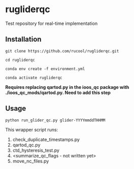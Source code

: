 # rugliderqc
Test repository for real-time implementation

## Installation

`git clone https://github.com/rucool/rugliderqc.git`

`cd rugliderqc`

`conda env create -f environment.yml`

`conda activate rugliderqc`

**Requires replacing qartod.py in the ioos_qc package with ./ioos_qc_mods/qartod.py. Need to add this step**

## Usage

`python run_glider_qc.py glider-YYYYmmddTHHMM`

This wrapper script runs:

1. check_duplicate_timestamps.py
2. qartod_qc.py
3. ctd_hysteresis_test.py
4. <summarize_qc_flags - not written yet>
5. move_nc_files.py
